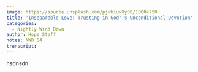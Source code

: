 ```yaml
---
image: https://source.unsplash.com/pjwbiuwXy00/1000x750
title: 'Inseparable Love: Trusting in God''s Unconditional Devotion'
categories:
  - Nightly Wind Down
author: Hope Staff
notes: NWD 54
transcript:
---
```

hsdnsdn